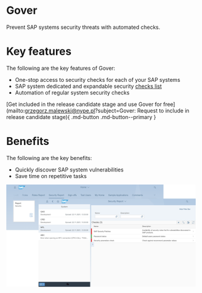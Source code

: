 # Gover
Prevent SAP systems security threats with automated checks.

# Key features
The following are the key features of Gover:

-   One-stop access to security checks for each of your SAP systems
-   SAP system dedicated and expandable security [checks list](2020/FPS01/sec-checks.md)
-   Automation of regular system security checks



[Get included in the release candidate stage and use Gover for free](mailto:grzegorz.malewski@nype.pl?subject=Gover: Request to include in release candidate stage){ .md-button .md-button--primary }

# Benefits
The following are the key benefits:

-   Quickly discover SAP system vulnerabilities
-   Save time on repetitive tasks

[![](res/gv-overview.png)](res/gv-overview.png)